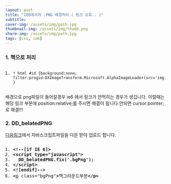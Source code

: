 ```yaml
---
layout: post
title: "IE6에서의 .PNG 배경처리 ( 링크 오류.. )"
subtitle: 
cover-img: /assets/img/path.jpg
thumbnail-img: /assets/img/thumb.png
share-img: /assets/img/path.jpg
tags: [css, ie6]
---
```


<div>
    <h3>1. 핵으로 처리</h3>
    <pre class="html cH_kip"><ol><li class="odd"><span><code>* html #id {background:none; filter:progid:DXImageTransform.Microsoft.AlphaImageLoader(src='img.png',sizingMethod='crop'); }</code></span></li></ol></pre>
    <p>배경으로 png파일이 들어갈경우 ie6 에서 링크가 안먹히는 경우가 생깁니다. 이럴때는 해당 링크 부분에 position:relative;를 주시면 해결이 됩니다.안되면 cursor:pointer; 로 해결!!!</p>
    <p><span id="more-38"></span></p>
    <h3>2. DD_belatedPNG</h3>
    <p><a href="http://www.dillerdesign.com/experiment/DD_belatedPNG/" target="_blank" title="새창">다음링크</a>에서 자바스크립트파일을 다운 받아 업로드 합니다.</p>
    <pre class="html cH_kip"><ol><li class="odd"><span><b class="comment">&lt;!--[if IE 6]&gt; </b></span></li><li class="even"><span><b class="comment">&lt;script type="javascript"&gt;</b></span></li><li class="odd"><span><b class="comment">	DD_belatedPNG.fix('.bgPng');</b></span></li><li class="even"><span><b class="comment">&lt;/script&gt;</b></span></li><li class="odd fifth"><span><b class="comment">&lt;![endif]--&gt;</b> </span></li><li class="even"><span><b class="group">&lt;</b><a href="http://tranbot.net/html5/grouping-content.html#the-p-element" class="group">p</a> class="bgPng"<b class="group">&gt;</b>백그라운드부분<b class="group">&lt;/p</b><b class="group">&gt;</b></span></li></ol></pre>
</div>
